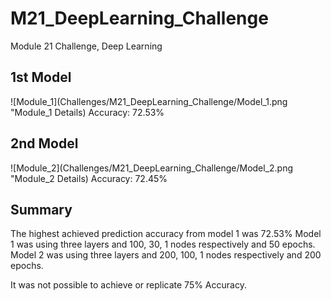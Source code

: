 # M21_DeepLearning_Challenge
Module 21 Challenge, Deep Learning

## 1st Model
![Module_1](Challenges/M21_DeepLearning_Challenge/Model_1.png "Module_1 Details)
Accuracy: 72.53%

## 2nd Model
![Module_2](Challenges/M21_DeepLearning_Challenge/Model_2.png "Module_2 Details)
Accuracy: 72.45%

## Summary
The highest achieved prediction accuracy from model 1 was 72.53%
Model 1 was using three layers and 100, 30, 1 nodes respectively and 50 epochs.
Model 2 was using three layers and 200, 100, 1 nodes respectively and 200 epochs.

It was not possible to achieve or replicate 75% Accuracy.
